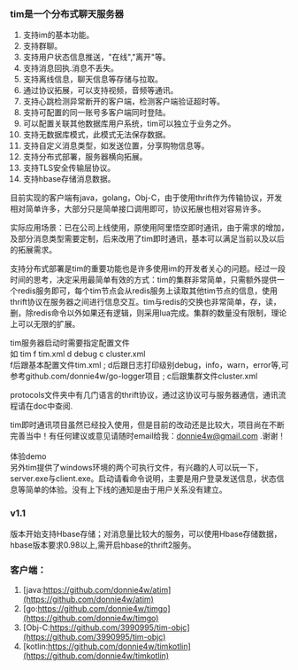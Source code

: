 ### tim是一个分布式聊天服务器

1. 支持im的基本功能。 <br/>
2. 支持群聊。 <br/>
3. 支持用户状态信息推送，"在线","离开"等。 <br/>
4. 支持消息回执.消息不丢失。 <br/>
5. 支持离线信息，聊天信息等存储与拉取。 <br/>
6. 通过协议拓展，可以支持视频，音频等通讯。 <br/>
7. 支持心跳检测异常断开的客户端，检测客户端验证超时等。 <br/>
8. 支持可配置的同一账号多客户端同时登陆。 <br/>
9. 可以配置关联其他数据库用户系统，tim可以独立于业务之外。 <br/>
10. 支持无数据库模式，此模式无法保存数据。 <br/>
11. 支持自定义消息类型，如发送位置，分享购物信息等。 <br/>
12. 支持分布式部署，服务器横向拓展。 <br/>
13. 支持TLS安全传输层协议。  <br/>
14. 支持hbase存储消息数据。  <br/>

目前实现的客户端有java，golang，Obj-C，由于使用thrift作为传输协议，开发相对简单许多，大部分只是简单接口调用即可，协议拓展也相对容易许多。 <br/>

实际应用场景：已在公司上线使用，原使用阿里悟空即时通讯，由于需求的增加，及部分消息类型需要定制，后来改用了tim即时通讯，基本可以满足当前以及以后的拓展需求。 <br/>

支持分布式部署是tim的重要功能也是许多使用im的开发者关心的问题。经过一段时间的思考，决定采用最简单有效的方式：tim的集群非常简单，只需额外提供一个redis服务即可，每个tim节点会从redis服务上读取其他tim节点的信息，使用thrift协议在服务器之间进行信息交互。tim与redis的交换也非常简单，存，读，删，除redis命令以外如果还有逻辑，则采用lua完成。集群的数量没有限制，理论上可以无限的扩展。 <br/>

tim服务器启动时需要指定配置文件 <br/>
如 tim  f  tim.xml  d  debug   c cluster.xml    <br/>
f后跟基本配置文件tim.xml ;  d后跟日志打印级别debug，info，warn，error等,可参考github.com/donnie4w/go-logger项目  ; c后跟集群文件cluster.xml <br/>

protocols文件夹中有几门语言的thrift协议，通过这协议可与服务器通信，通讯流程请在doc中查阅. <br/>

tim即时通讯项目虽然已经投入使用，但是目前的改动还是比较大，项目尚在不断完善当中！有任何建议或意见请随时email给我：donnie4w@gmail.com .谢谢！ <br/>
<br/>
体验demo <br/>
另外tim提供了windows环境的两个可执行文件，有兴趣的人可以玩一下，server.exe与client.exe。启动请看命令说明，主要是用户登录发送信息，状态信息等简单的体验。没有上下线的通知是由于用户关系没有建立。 <br/>
### v1.1
版本开始支持Hbase存储；对消息量比较大的服务，可以使用Hbase存储数据，hbase版本要求0.98以上,需开启hbase的thrift2服务。

### 客户端：
1. [java:https://github.com/donnie4w/atim](https://github.com/donnie4w/atim)
2. [go:https://github.com/donnie4w/timgo](https://github.com/donnie4w/timgo)
3. [Obj-C:https://github.com/3990995/tim-objc](https://github.com/3990995/tim-objc)
4. [kotlin:https://github.com/donnie4w/timkotlin](https://github.com/donnie4w/timkotlin)